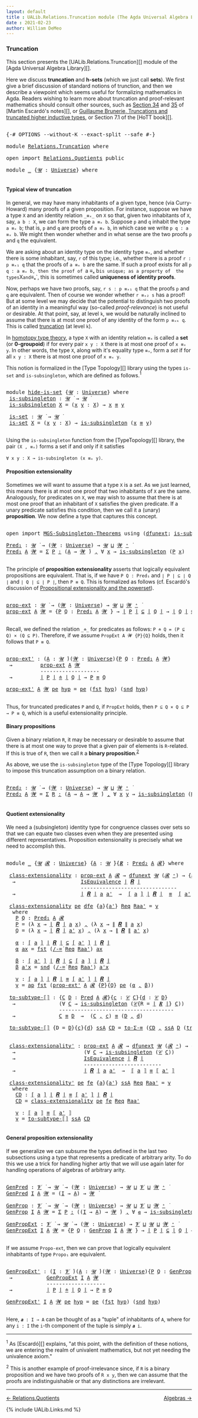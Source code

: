 ```yaml
---
layout: default
title : UALib.Relations.Truncation module (The Agda Universal Algebra Library)
date : 2021-02-23
author: William DeMeo
---
```


### <a id="truncation">Truncation</a>

This section presents the [UALib.Relations.Truncation][] module of the [Agda Universal Algebra Library][].

Here we discuss **truncation** and **h-sets** (which we just call **sets**).  We first give a brief discussion of standard notions of trunction, and then we describe a viewpoint which seems useful for formalizing mathematics in Agda. Readers wishing to learn more about truncation and proof-relevant mathematics should consult other sources, such as [Section 34](https://www.cs.bham.ac.uk/~mhe/HoTT-UF-in-Agda-Lecture-Notes/HoTT-UF-Agda.html#truncation) and [35](https://www.cs.bham.ac.uk/~mhe/HoTT-UF-in-Agda-Lecture-Notes/HoTT-UF-Agda.html#resizing) of [Martín Escardó's notes][], or [Guillaume Brunerie, Truncations and truncated higher inductive types](https://homotopytypetheory.org/2012/09/16/truncations-and-truncated-higher-inductive-types/), or Section 7.1 of the [HoTT book][].

<pre class="Agda">

<a id="1095" class="Symbol">{-#</a> <a id="1099" class="Keyword">OPTIONS</a> <a id="1107" class="Pragma">--without-K</a> <a id="1119" class="Pragma">--exact-split</a> <a id="1133" class="Pragma">--safe</a> <a id="1140" class="Symbol">#-}</a>

<a id="1145" class="Keyword">module</a> <a id="1152" href="Relations.Truncation.html" class="Module">Relations.Truncation</a> <a id="1173" class="Keyword">where</a>

<a id="1180" class="Keyword">open</a> <a id="1185" class="Keyword">import</a> <a id="1192" href="Relations.Quotients.html" class="Module">Relations.Quotients</a> <a id="1212" class="Keyword">public</a>

<a id="1220" class="Keyword">module</a> <a id="1227" href="Relations.Truncation.html#1227" class="Module">_</a> <a id="1229" class="Symbol">{</a><a id="1230" href="Relations.Truncation.html#1230" class="Bound">𝓤</a> <a id="1232" class="Symbol">:</a> <a id="1234" href="Agda.Primitive.html#423" class="Postulate">Universe</a><a id="1242" class="Symbol">}</a> <a id="1244" class="Keyword">where</a>

</pre>

#### <a id="typical-view-of-truncation">Typical view of truncation</a>

In general, we may have many inhabitants of a given type, hence (via Curry-Howard) many proofs of a given 
proposition. For instance, suppose we have a type `X` and an identity relation `_≡ₓ_` on `X` so that, 
given two inhabitants of `X`, say, `a b : X`, we can form the type `a ≡ₓ b`. Suppose `p` and `q`
inhabit the type `a ≡ₓ b`; that is, `p` and `q` are proofs of `a ≡ₓ b`, in which case we write 
`p q : a ≡ₓ b`. We might then wonder whether and in what sense are the two proofs `p` and `q` 
the equivalent.

We are asking about an identity type on the identity type `≡ₓ`, and whether there is some inhabitant, 
say, `r` of this type; i.e., whether there is a proof `r : p ≡ₓ₁ q` that the proofs of `a ≡ₓ b` are the same. 
If such a proof exists for all `p q : a ≡ₓ b, then the proof of `a ≡ₓ b` is unique; as a property of 
the types `X` and `≡ₓ`, this is sometimes called **uniqueness of identity proofs**.

Now, perhaps we have two proofs, say, `r s : p ≡ₓ₁ q` that the proofs `p` and `q` are equivalent. Then of course we wonder whether `r ≡ₓ₂ s` has a proof!  But at some level we may decide that the potential to distinguish two proofs of an identity in a meaningful way (so-called *proof-relevance*) is not useful or desirable.  At that point, say, at level `k`, we would be naturally inclined to assume that there is at most one proof of any identity of the form `p ≡ₓₖ q`.  This is called [truncation](https://www.cs.bham.ac.uk/~mhe/HoTT-UF-in-Agda-Lecture-Notes/HoTT-UF-Agda.html#truncation) (at level `k`).

In [homotopy type theory](https://homotopytypetheory.org), a type `X` with an identity relation `≡ₓ` is called a **set** (or **0-groupoid**) if for every pair `x y : X` there is at most one proof of `x ≡ₓ y`. In other words, the type `X`, along with it's equality type `≡ₓ`, form a *set* if for all `x y : X` there is at most one proof of `x ≡ₓ y`.

This notion is formalized in the [Type Topology][] library using the types `is-set` and `is-subsingleton`, which are defined as follows.<span class="footnote"><sup>1</sup></span>

<pre class="Agda">

<a id="3404" class="Keyword">module</a> <a id="hide-is-set"></a><a id="3411" href="Relations.Truncation.html#3411" class="Module">hide-is-set</a> <a id="3423" class="Symbol">{</a><a id="3424" href="Relations.Truncation.html#3424" class="Bound">𝓤</a> <a id="3426" class="Symbol">:</a> <a id="3428" href="Agda.Primitive.html#423" class="Postulate">Universe</a><a id="3436" class="Symbol">}</a> <a id="3438" class="Keyword">where</a>
 <a id="hide-is-set.is-subsingleton"></a><a id="3445" href="Relations.Truncation.html#3445" class="Function">is-subsingleton</a> <a id="3461" class="Symbol">:</a> <a id="3463" href="Relations.Truncation.html#3424" class="Bound">𝓤</a> <a id="3465" href="Universes.html#403" class="Function Operator">̇</a> <a id="3467" class="Symbol">→</a> <a id="3469" href="Relations.Truncation.html#3424" class="Bound">𝓤</a> <a id="3471" href="Universes.html#403" class="Function Operator">̇</a>
 <a id="3474" href="Relations.Truncation.html#3445" class="Function">is-subsingleton</a> <a id="3490" href="Relations.Truncation.html#3490" class="Bound">X</a> <a id="3492" class="Symbol">=</a> <a id="3494" class="Symbol">(</a><a id="3495" href="Relations.Truncation.html#3495" class="Bound">x</a> <a id="3497" href="Relations.Truncation.html#3497" class="Bound">y</a> <a id="3499" class="Symbol">:</a> <a id="3501" href="Relations.Truncation.html#3490" class="Bound">X</a><a id="3502" class="Symbol">)</a> <a id="3504" class="Symbol">→</a> <a id="3506" href="Relations.Truncation.html#3495" class="Bound">x</a> <a id="3508" href="Prelude.Inverses.html#620" class="Datatype Operator">≡</a> <a id="3510" href="Relations.Truncation.html#3497" class="Bound">y</a>

 <a id="hide-is-set.is-set"></a><a id="3514" href="Relations.Truncation.html#3514" class="Function">is-set</a> <a id="3521" class="Symbol">:</a> <a id="3523" href="Relations.Truncation.html#3424" class="Bound">𝓤</a> <a id="3525" href="Universes.html#403" class="Function Operator">̇</a> <a id="3527" class="Symbol">→</a> <a id="3529" href="Relations.Truncation.html#3424" class="Bound">𝓤</a> <a id="3531" href="Universes.html#403" class="Function Operator">̇</a>
 <a id="3534" href="Relations.Truncation.html#3514" class="Function">is-set</a> <a id="3541" href="Relations.Truncation.html#3541" class="Bound">X</a> <a id="3543" class="Symbol">=</a> <a id="3545" class="Symbol">(</a><a id="3546" href="Relations.Truncation.html#3546" class="Bound">x</a> <a id="3548" href="Relations.Truncation.html#3548" class="Bound">y</a> <a id="3550" class="Symbol">:</a> <a id="3552" href="Relations.Truncation.html#3541" class="Bound">X</a><a id="3553" class="Symbol">)</a> <a id="3555" class="Symbol">→</a> <a id="3557" href="Relations.Truncation.html#3445" class="Function">is-subsingleton</a> <a id="3573" class="Symbol">(</a><a id="3574" href="Relations.Truncation.html#3546" class="Bound">x</a> <a id="3576" href="Prelude.Inverses.html#620" class="Datatype Operator">≡</a> <a id="3578" href="Relations.Truncation.html#3548" class="Bound">y</a><a id="3579" class="Symbol">)</a>

</pre>

Using the `is-subsingleton` function from the [TypeTopology][] library, the pair `(X , ≡ₓ)` forms a set if and only if it satisfies

`∀ x y : X → is-subsingleton (x ≡ₓ y)`.


#### <a id="proposition-extensionality">Proposition extensionality</a>

Sometimes we will want to assume that a type `X` is a *set*. As we just learned, this means there is at most one proof that two inhabitants of `X` are the same.  Analogously, for predicates on `X`, we may wish to assume that there is at most one proof that an inhabitant of `X` satisfies the given predicate.  If a unary predicate satisfies this condition, then we call it a (unary) **proposition**.  We now define a type that captures this concept.

<pre class="Agda">

<a id="4306" class="Keyword">open</a> <a id="4311" class="Keyword">import</a> <a id="4318" href="MGS-Subsingleton-Theorems.html" class="Module">MGS-Subsingleton-Theorems</a> <a id="4344" class="Keyword">using</a> <a id="4350" class="Symbol">(</a><a id="4351" href="MGS-FunExt-from-Univalence.html#2039" class="Function">dfunext</a><a id="4358" class="Symbol">;</a> <a id="4360" href="MGS-Basic-UF.html#743" class="Function">is-subsingleton</a><a id="4375" class="Symbol">)</a>

<a id="Pred₁"></a><a id="4378" href="Relations.Truncation.html#4378" class="Function">Pred₁</a> <a id="4384" class="Symbol">:</a> <a id="4386" href="Universes.html#260" class="Generalizable">𝓤</a> <a id="4388" href="Universes.html#403" class="Function Operator">̇</a> <a id="4390" class="Symbol">→</a> <a id="4392" class="Symbol">(</a><a id="4393" href="Relations.Truncation.html#4393" class="Bound">𝓦</a> <a id="4395" class="Symbol">:</a> <a id="4397" href="Agda.Primitive.html#423" class="Postulate">Universe</a><a id="4405" class="Symbol">)</a> <a id="4407" class="Symbol">→</a> <a id="4409" href="Universes.html#260" class="Generalizable">𝓤</a> <a id="4411" href="Agda.Primitive.html#636" class="Primitive Operator">⊔</a> <a id="4413" href="Relations.Truncation.html#4393" class="Bound">𝓦</a> <a id="4415" href="Agda.Primitive.html#606" class="Primitive Operator">⁺</a> <a id="4417" href="Universes.html#403" class="Function Operator">̇</a>
<a id="4419" href="Relations.Truncation.html#4378" class="Function">Pred₁</a> <a id="4425" href="Relations.Truncation.html#4425" class="Bound">A</a> <a id="4427" href="Relations.Truncation.html#4427" class="Bound">𝓦</a> <a id="4429" class="Symbol">=</a> <a id="4431" href="MGS-MLTT.html#3074" class="Function">Σ</a> <a id="4433" href="Relations.Truncation.html#4433" class="Bound">P</a> <a id="4435" href="MGS-MLTT.html#3074" class="Function">꞉</a> <a id="4437" class="Symbol">(</a><a id="4438" href="Relations.Truncation.html#4425" class="Bound">A</a> <a id="4440" class="Symbol">→</a> <a id="4442" href="Relations.Truncation.html#4427" class="Bound">𝓦</a> <a id="4444" href="Universes.html#403" class="Function Operator">̇</a><a id="4445" class="Symbol">)</a> <a id="4447" href="MGS-MLTT.html#3074" class="Function">,</a> <a id="4449" class="Symbol">∀</a> <a id="4451" href="Relations.Truncation.html#4451" class="Bound">x</a> <a id="4453" class="Symbol">→</a> <a id="4455" href="MGS-Basic-UF.html#743" class="Function">is-subsingleton</a> <a id="4471" class="Symbol">(</a><a id="4472" href="Relations.Truncation.html#4433" class="Bound">P</a> <a id="4474" href="Relations.Truncation.html#4451" class="Bound">x</a><a id="4475" class="Symbol">)</a>

</pre>

The principle of **proposition extensionality** asserts that logically equivalent propositions are equivalent.  That is, if we have `P Q : Pred₁` and `∣ P ∣ ⊆ ∣ Q ∣` and `∣ Q ∣ ⊆ ∣ P ∣`, then `P ≡ Q`.  This is formalized as follows (cf. Escardó's discussion of [Propositional extensionality and the powerset](https://www.cs.bham.ac.uk/~mhe/HoTT-UF-in-Agda-Lecture-Notes/HoTT-UF-Agda.html#250227)).

<pre class="Agda">

<a id="prop-ext"></a><a id="4903" href="Relations.Truncation.html#4903" class="Function">prop-ext</a> <a id="4912" class="Symbol">:</a> <a id="4914" href="Universes.html#260" class="Generalizable">𝓤</a> <a id="4916" href="Universes.html#403" class="Function Operator">̇</a> <a id="4918" class="Symbol">→</a> <a id="4920" class="Symbol">(</a><a id="4921" href="Relations.Truncation.html#4921" class="Bound">𝓦</a> <a id="4923" class="Symbol">:</a> <a id="4925" href="Agda.Primitive.html#423" class="Postulate">Universe</a><a id="4933" class="Symbol">)</a> <a id="4935" class="Symbol">→</a> <a id="4937" href="Universes.html#260" class="Generalizable">𝓤</a> <a id="4939" href="Agda.Primitive.html#636" class="Primitive Operator">⊔</a> <a id="4941" href="Relations.Truncation.html#4921" class="Bound">𝓦</a> <a id="4943" href="Agda.Primitive.html#606" class="Primitive Operator">⁺</a> <a id="4945" href="Universes.html#403" class="Function Operator">̇</a>
<a id="4947" href="Relations.Truncation.html#4903" class="Function">prop-ext</a> <a id="4956" href="Relations.Truncation.html#4956" class="Bound">A</a> <a id="4958" href="Relations.Truncation.html#4958" class="Bound">𝓦</a> <a id="4960" class="Symbol">=</a> <a id="4962" class="Symbol">{</a><a id="4963" href="Relations.Truncation.html#4963" class="Bound">P</a> <a id="4965" href="Relations.Truncation.html#4965" class="Bound">Q</a> <a id="4967" class="Symbol">:</a> <a id="4969" href="Relations.Truncation.html#4378" class="Function">Pred₁</a> <a id="4975" href="Relations.Truncation.html#4956" class="Bound">A</a> <a id="4977" href="Relations.Truncation.html#4958" class="Bound">𝓦</a> <a id="4979" class="Symbol">}</a> <a id="4981" class="Symbol">→</a> <a id="4983" href="Prelude.Preliminaries.html#13569" class="Function Operator">∣</a> <a id="4985" href="Relations.Truncation.html#4963" class="Bound">P</a> <a id="4987" href="Prelude.Preliminaries.html#13569" class="Function Operator">∣</a> <a id="4989" href="Relations.Unary.html#2383" class="Function Operator">⊆</a> <a id="4991" href="Prelude.Preliminaries.html#13569" class="Function Operator">∣</a> <a id="4993" href="Relations.Truncation.html#4965" class="Bound">Q</a> <a id="4995" href="Prelude.Preliminaries.html#13569" class="Function Operator">∣</a> <a id="4997" class="Symbol">→</a> <a id="4999" href="Prelude.Preliminaries.html#13569" class="Function Operator">∣</a> <a id="5001" href="Relations.Truncation.html#4965" class="Bound">Q</a> <a id="5003" href="Prelude.Preliminaries.html#13569" class="Function Operator">∣</a> <a id="5005" href="Relations.Unary.html#2383" class="Function Operator">⊆</a> <a id="5007" href="Prelude.Preliminaries.html#13569" class="Function Operator">∣</a> <a id="5009" href="Relations.Truncation.html#4963" class="Bound">P</a> <a id="5011" href="Prelude.Preliminaries.html#13569" class="Function Operator">∣</a> <a id="5013" class="Symbol">→</a> <a id="5015" href="Relations.Truncation.html#4963" class="Bound">P</a> <a id="5017" href="Prelude.Inverses.html#620" class="Datatype Operator">≡</a> <a id="5019" href="Relations.Truncation.html#4965" class="Bound">Q</a>

</pre>

Recall, we defined the relation `_≐_` for predicates as follows: `P ≐ Q = (P ⊆ Q) × (Q ⊆ P)`.  Therefore, if we assume `PropExt A 𝓦 {P}{Q}` holds, then it follows that `P ≡ Q`.

<pre class="Agda">

<a id="prop-ext&#39;"></a><a id="5226" href="Relations.Truncation.html#5226" class="Function">prop-ext&#39;</a> <a id="5236" class="Symbol">:</a> <a id="5238" class="Symbol">(</a><a id="5239" href="Relations.Truncation.html#5239" class="Bound">A</a> <a id="5241" class="Symbol">:</a> <a id="5243" href="Universes.html#260" class="Generalizable">𝓤</a> <a id="5245" href="Universes.html#403" class="Function Operator">̇</a><a id="5246" class="Symbol">)(</a><a id="5248" href="Relations.Truncation.html#5248" class="Bound">𝓦</a> <a id="5250" class="Symbol">:</a> <a id="5252" href="Agda.Primitive.html#423" class="Postulate">Universe</a><a id="5260" class="Symbol">){</a><a id="5262" href="Relations.Truncation.html#5262" class="Bound">P</a> <a id="5264" href="Relations.Truncation.html#5264" class="Bound">Q</a> <a id="5266" class="Symbol">:</a> <a id="5268" href="Relations.Truncation.html#4378" class="Function">Pred₁</a> <a id="5274" href="Relations.Truncation.html#5239" class="Bound">A</a> <a id="5276" href="Relations.Truncation.html#5248" class="Bound">𝓦</a><a id="5277" class="Symbol">}</a>
 <a id="5280" class="Symbol">→</a>         <a id="5290" href="Relations.Truncation.html#4903" class="Function">prop-ext</a> <a id="5299" href="Relations.Truncation.html#5239" class="Bound">A</a> <a id="5301" href="Relations.Truncation.html#5248" class="Bound">𝓦</a>
           <a id="5314" class="Comment">-------------------</a>
 <a id="5335" class="Symbol">→</a>         <a id="5345" href="Prelude.Preliminaries.html#13569" class="Function Operator">∣</a> <a id="5347" href="Relations.Truncation.html#5262" class="Bound">P</a> <a id="5349" href="Prelude.Preliminaries.html#13569" class="Function Operator">∣</a> <a id="5351" href="Relations.Unary.html#3067" class="Function Operator">≐</a> <a id="5353" href="Prelude.Preliminaries.html#13569" class="Function Operator">∣</a> <a id="5355" href="Relations.Truncation.html#5264" class="Bound">Q</a> <a id="5357" href="Prelude.Preliminaries.html#13569" class="Function Operator">∣</a> <a id="5359" class="Symbol">→</a> <a id="5361" href="Relations.Truncation.html#5262" class="Bound">P</a> <a id="5363" href="Prelude.Inverses.html#620" class="Datatype Operator">≡</a> <a id="5365" href="Relations.Truncation.html#5264" class="Bound">Q</a>

<a id="5368" href="Relations.Truncation.html#5226" class="Function">prop-ext&#39;</a> <a id="5378" href="Relations.Truncation.html#5378" class="Bound">A</a> <a id="5380" href="Relations.Truncation.html#5380" class="Bound">𝓦</a> <a id="5382" href="Relations.Truncation.html#5382" class="Bound">pe</a> <a id="5385" href="Relations.Truncation.html#5385" class="Bound">hyp</a> <a id="5389" class="Symbol">=</a> <a id="5391" href="Relations.Truncation.html#5382" class="Bound">pe</a> <a id="5394" class="Symbol">(</a><a id="5395" href="Prelude.Preliminaries.html#13573" class="Function">fst</a> <a id="5399" href="Relations.Truncation.html#5385" class="Bound">hyp</a><a id="5402" class="Symbol">)</a> <a id="5404" class="Symbol">(</a><a id="5405" href="Prelude.Preliminaries.html#13651" class="Function">snd</a> <a id="5409" href="Relations.Truncation.html#5385" class="Bound">hyp</a><a id="5412" class="Symbol">)</a> 

</pre>

Thus, for truncated predicates `P` and `Q`, if `PropExt` holds, then `P ⊆ Q × Q ⊆ P → P ≡ Q`, which is a useful extensionality principle.


#### <a id="binary-propositions">Binary propositions</a>

Given a binary relation `R`, it may be necessary or desirable to assume that there is at most one way to prove that a given pair of elements is `R`-related.  If this is true of `R`, then we call `R` a **binary proposition**.<sup>[2](Relations.Truncation.html#fn1)</sup>

As above, we use the `is-subsingleton` type of the [Type Topology][] library to impose this truncation assumption on a binary relation.

<pre class="Agda">

<a id="Pred₂"></a><a id="6048" href="Relations.Truncation.html#6048" class="Function">Pred₂</a> <a id="6054" class="Symbol">:</a> <a id="6056" href="Universes.html#260" class="Generalizable">𝓤</a> <a id="6058" href="Universes.html#403" class="Function Operator">̇</a> <a id="6060" class="Symbol">→</a> <a id="6062" class="Symbol">(</a><a id="6063" href="Relations.Truncation.html#6063" class="Bound">𝓦</a> <a id="6065" class="Symbol">:</a> <a id="6067" href="Agda.Primitive.html#423" class="Postulate">Universe</a><a id="6075" class="Symbol">)</a> <a id="6077" class="Symbol">→</a> <a id="6079" href="Universes.html#260" class="Generalizable">𝓤</a> <a id="6081" href="Agda.Primitive.html#636" class="Primitive Operator">⊔</a> <a id="6083" href="Relations.Truncation.html#6063" class="Bound">𝓦</a> <a id="6085" href="Agda.Primitive.html#606" class="Primitive Operator">⁺</a> <a id="6087" href="Universes.html#403" class="Function Operator">̇</a>
<a id="6089" href="Relations.Truncation.html#6048" class="Function">Pred₂</a> <a id="6095" href="Relations.Truncation.html#6095" class="Bound">A</a> <a id="6097" href="Relations.Truncation.html#6097" class="Bound">𝓦</a> <a id="6099" class="Symbol">=</a> <a id="6101" href="MGS-MLTT.html#3074" class="Function">Σ</a> <a id="6103" href="Relations.Truncation.html#6103" class="Bound">R</a> <a id="6105" href="MGS-MLTT.html#3074" class="Function">꞉</a> <a id="6107" class="Symbol">(</a><a id="6108" href="Relations.Truncation.html#6095" class="Bound">A</a> <a id="6110" class="Symbol">→</a> <a id="6112" href="Relations.Truncation.html#6095" class="Bound">A</a> <a id="6114" class="Symbol">→</a> <a id="6116" href="Relations.Truncation.html#6097" class="Bound">𝓦</a> <a id="6118" href="Universes.html#403" class="Function Operator">̇</a><a id="6119" class="Symbol">)</a> <a id="6121" href="MGS-MLTT.html#3074" class="Function">,</a> <a id="6123" class="Symbol">∀</a> <a id="6125" href="Relations.Truncation.html#6125" class="Bound">x</a> <a id="6127" href="Relations.Truncation.html#6127" class="Bound">y</a> <a id="6129" class="Symbol">→</a> <a id="6131" href="MGS-Basic-UF.html#743" class="Function">is-subsingleton</a> <a id="6147" class="Symbol">(</a><a id="6148" href="Relations.Truncation.html#6103" class="Bound">R</a> <a id="6150" href="Relations.Truncation.html#6125" class="Bound">x</a> <a id="6152" href="Relations.Truncation.html#6127" class="Bound">y</a><a id="6153" class="Symbol">)</a>

</pre>






#### <a id="quotient-extensionality">Quotient extensionality</a>

We need a (subsingleton) identity type for congruence classes over sets so that we can equate two classes even when they are presented using different representatives.  Proposition extensionality is precisely what we need to accomplish this.

<pre class="Agda">

<a id="6496" class="Keyword">module</a> <a id="6503" href="Relations.Truncation.html#6503" class="Module">_</a> <a id="6505" class="Symbol">{</a><a id="6506" href="Relations.Truncation.html#6506" class="Bound">𝓤</a> <a id="6508" href="Relations.Truncation.html#6508" class="Bound">𝓡</a> <a id="6510" class="Symbol">:</a> <a id="6512" href="Agda.Primitive.html#423" class="Postulate">Universe</a><a id="6520" class="Symbol">}</a> <a id="6522" class="Symbol">{</a><a id="6523" href="Relations.Truncation.html#6523" class="Bound">A</a> <a id="6525" class="Symbol">:</a> <a id="6527" href="Relations.Truncation.html#6506" class="Bound">𝓤</a> <a id="6529" href="Universes.html#403" class="Function Operator">̇</a><a id="6530" class="Symbol">}{</a><a id="6532" href="Relations.Truncation.html#6532" class="Bound">𝑹</a> <a id="6534" class="Symbol">:</a> <a id="6536" href="Relations.Truncation.html#6048" class="Function">Pred₂</a> <a id="6542" href="Relations.Truncation.html#6523" class="Bound">A</a> <a id="6544" href="Relations.Truncation.html#6508" class="Bound">𝓡</a><a id="6545" class="Symbol">}</a> <a id="6547" class="Keyword">where</a>

 <a id="6555" href="Relations.Truncation.html#6555" class="Function">class-extensionality</a> <a id="6576" class="Symbol">:</a> <a id="6578" href="Relations.Truncation.html#4903" class="Function">prop-ext</a> <a id="6587" href="Relations.Truncation.html#6523" class="Bound">A</a> <a id="6589" href="Relations.Truncation.html#6508" class="Bound">𝓡</a> <a id="6591" class="Symbol">→</a> <a id="6593" href="MGS-FunExt-from-Univalence.html#2039" class="Function">dfunext</a> <a id="6601" href="Relations.Truncation.html#6506" class="Bound">𝓤</a> <a id="6603" class="Symbol">(</a><a id="6604" href="Relations.Truncation.html#6508" class="Bound">𝓡</a> <a id="6606" href="Agda.Primitive.html#606" class="Primitive Operator">⁺</a><a id="6607" class="Symbol">)</a> <a id="6609" class="Symbol">→</a> <a id="6611" class="Symbol">{</a><a id="6612" href="Relations.Truncation.html#6612" class="Bound">a</a> <a id="6614" href="Relations.Truncation.html#6614" class="Bound">a&#39;</a> <a id="6617" class="Symbol">:</a> <a id="6619" href="Relations.Truncation.html#6523" class="Bound">A</a><a id="6620" class="Symbol">}</a>
  <a id="6624" class="Symbol">→</a>                     <a id="6646" href="Relations.Quotients.html#1978" class="Record">IsEquivalence</a> <a id="6660" href="Prelude.Preliminaries.html#13569" class="Function Operator">∣</a> <a id="6662" href="Relations.Truncation.html#6532" class="Bound">𝑹</a> <a id="6664" href="Prelude.Preliminaries.html#13569" class="Function Operator">∣</a>
                        <a id="6690" class="Comment">-------------------------------</a>
  <a id="6724" class="Symbol">→</a>                     <a id="6746" href="Prelude.Preliminaries.html#13569" class="Function Operator">∣</a> <a id="6748" href="Relations.Truncation.html#6532" class="Bound">𝑹</a> <a id="6750" href="Prelude.Preliminaries.html#13569" class="Function Operator">∣</a> <a id="6752" href="Relations.Truncation.html#6612" class="Bound">a</a> <a id="6754" href="Relations.Truncation.html#6614" class="Bound">a&#39;</a>  <a id="6758" class="Symbol">→</a>  <a id="6761" href="Relations.Quotients.html#3026" class="Function Operator">[</a> <a id="6763" href="Relations.Truncation.html#6612" class="Bound">a</a> <a id="6765" href="Relations.Quotients.html#3026" class="Function Operator">]</a> <a id="6767" href="Prelude.Preliminaries.html#13569" class="Function Operator">∣</a> <a id="6769" href="Relations.Truncation.html#6532" class="Bound">𝑹</a> <a id="6771" href="Prelude.Preliminaries.html#13569" class="Function Operator">∣</a>  <a id="6774" href="Prelude.Inverses.html#620" class="Datatype Operator">≡</a>  <a id="6777" href="Relations.Quotients.html#3026" class="Function Operator">[</a> <a id="6779" href="Relations.Truncation.html#6614" class="Bound">a&#39;</a> <a id="6782" href="Relations.Quotients.html#3026" class="Function Operator">]</a> <a id="6784" href="Prelude.Preliminaries.html#13569" class="Function Operator">∣</a> <a id="6786" href="Relations.Truncation.html#6532" class="Bound">𝑹</a> <a id="6788" href="Prelude.Preliminaries.html#13569" class="Function Operator">∣</a>

 <a id="6792" href="Relations.Truncation.html#6555" class="Function">class-extensionality</a> <a id="6813" href="Relations.Truncation.html#6813" class="Bound">pe</a> <a id="6816" href="Relations.Truncation.html#6816" class="Bound">dfe</a> <a id="6820" class="Symbol">{</a><a id="6821" href="Relations.Truncation.html#6821" class="Bound">a</a><a id="6822" class="Symbol">}{</a><a id="6824" href="Relations.Truncation.html#6824" class="Bound">a&#39;</a><a id="6826" class="Symbol">}</a> <a id="6828" href="Relations.Truncation.html#6828" class="Bound">Req</a> <a id="6832" href="Relations.Truncation.html#6832" class="Bound">Raa&#39;</a> <a id="6837" class="Symbol">=</a> <a id="6839" href="Relations.Truncation.html#7102" class="Function">γ</a>
  <a id="6843" class="Keyword">where</a>
   <a id="6852" href="Relations.Truncation.html#6852" class="Function">P</a> <a id="6854" href="Relations.Truncation.html#6854" class="Function">Q</a> <a id="6856" class="Symbol">:</a> <a id="6858" href="Relations.Truncation.html#4378" class="Function">Pred₁</a> <a id="6864" href="Relations.Truncation.html#6523" class="Bound">A</a> <a id="6866" href="Relations.Truncation.html#6508" class="Bound">𝓡</a>
   <a id="6871" href="Relations.Truncation.html#6852" class="Function">P</a> <a id="6873" class="Symbol">=</a> <a id="6875" class="Symbol">(λ</a> <a id="6878" href="Relations.Truncation.html#6878" class="Bound">x</a> <a id="6880" class="Symbol">→</a> <a id="6882" href="Prelude.Preliminaries.html#13569" class="Function Operator">∣</a> <a id="6884" href="Relations.Truncation.html#6532" class="Bound">𝑹</a> <a id="6886" href="Prelude.Preliminaries.html#13569" class="Function Operator">∣</a> <a id="6888" href="Relations.Truncation.html#6821" class="Bound">a</a> <a id="6890" href="Relations.Truncation.html#6878" class="Bound">x</a><a id="6891" class="Symbol">)</a> <a id="6893" href="Prelude.Equality.html#463" class="InductiveConstructor Operator">,</a> <a id="6895" class="Symbol">(λ</a> <a id="6898" href="Relations.Truncation.html#6898" class="Bound">x</a> <a id="6900" class="Symbol">→</a> <a id="6902" href="Prelude.Preliminaries.html#13647" class="Function Operator">∥</a> <a id="6904" href="Relations.Truncation.html#6532" class="Bound">𝑹</a> <a id="6906" href="Prelude.Preliminaries.html#13647" class="Function Operator">∥</a> <a id="6908" href="Relations.Truncation.html#6821" class="Bound">a</a> <a id="6910" href="Relations.Truncation.html#6898" class="Bound">x</a><a id="6911" class="Symbol">)</a>
   <a id="6916" href="Relations.Truncation.html#6854" class="Function">Q</a> <a id="6918" class="Symbol">=</a> <a id="6920" class="Symbol">(λ</a> <a id="6923" href="Relations.Truncation.html#6923" class="Bound">x</a> <a id="6925" class="Symbol">→</a> <a id="6927" href="Prelude.Preliminaries.html#13569" class="Function Operator">∣</a> <a id="6929" href="Relations.Truncation.html#6532" class="Bound">𝑹</a> <a id="6931" href="Prelude.Preliminaries.html#13569" class="Function Operator">∣</a> <a id="6933" href="Relations.Truncation.html#6824" class="Bound">a&#39;</a> <a id="6936" href="Relations.Truncation.html#6923" class="Bound">x</a><a id="6937" class="Symbol">)</a> <a id="6939" href="Prelude.Equality.html#463" class="InductiveConstructor Operator">,</a> <a id="6941" class="Symbol">(λ</a> <a id="6944" href="Relations.Truncation.html#6944" class="Bound">x</a> <a id="6946" class="Symbol">→</a> <a id="6948" href="Prelude.Preliminaries.html#13647" class="Function Operator">∥</a> <a id="6950" href="Relations.Truncation.html#6532" class="Bound">𝑹</a> <a id="6952" href="Prelude.Preliminaries.html#13647" class="Function Operator">∥</a> <a id="6954" href="Relations.Truncation.html#6824" class="Bound">a&#39;</a> <a id="6957" href="Relations.Truncation.html#6944" class="Bound">x</a><a id="6958" class="Symbol">)</a>

   <a id="6964" href="Relations.Truncation.html#6964" class="Function">α</a> <a id="6966" class="Symbol">:</a> <a id="6968" href="Relations.Quotients.html#3026" class="Function Operator">[</a> <a id="6970" href="Relations.Truncation.html#6821" class="Bound">a</a> <a id="6972" href="Relations.Quotients.html#3026" class="Function Operator">]</a> <a id="6974" href="Prelude.Preliminaries.html#13569" class="Function Operator">∣</a> <a id="6976" href="Relations.Truncation.html#6532" class="Bound">𝑹</a> <a id="6978" href="Prelude.Preliminaries.html#13569" class="Function Operator">∣</a> <a id="6980" href="Relations.Unary.html#2383" class="Function Operator">⊆</a> <a id="6982" href="Relations.Quotients.html#3026" class="Function Operator">[</a> <a id="6984" href="Relations.Truncation.html#6824" class="Bound">a&#39;</a> <a id="6987" href="Relations.Quotients.html#3026" class="Function Operator">]</a> <a id="6989" href="Prelude.Preliminaries.html#13569" class="Function Operator">∣</a> <a id="6991" href="Relations.Truncation.html#6532" class="Bound">𝑹</a> <a id="6993" href="Prelude.Preliminaries.html#13569" class="Function Operator">∣</a>
   <a id="6998" href="Relations.Truncation.html#6964" class="Function">α</a> <a id="7000" href="Relations.Truncation.html#7000" class="Bound">ax</a> <a id="7003" class="Symbol">=</a> <a id="7005" href="Prelude.Preliminaries.html#13573" class="Function">fst</a> <a id="7009" class="Symbol">(</a><a id="7010" href="Relations.Quotients.html#4850" class="Function">/-=̇</a> <a id="7015" href="Relations.Truncation.html#6828" class="Bound">Req</a> <a id="7019" href="Relations.Truncation.html#6832" class="Bound">Raa&#39;</a><a id="7023" class="Symbol">)</a> <a id="7025" href="Relations.Truncation.html#7000" class="Bound">ax</a>

   <a id="7032" href="Relations.Truncation.html#7032" class="Function">β</a> <a id="7034" class="Symbol">:</a> <a id="7036" href="Relations.Quotients.html#3026" class="Function Operator">[</a> <a id="7038" href="Relations.Truncation.html#6824" class="Bound">a&#39;</a> <a id="7041" href="Relations.Quotients.html#3026" class="Function Operator">]</a> <a id="7043" href="Prelude.Preliminaries.html#13569" class="Function Operator">∣</a> <a id="7045" href="Relations.Truncation.html#6532" class="Bound">𝑹</a> <a id="7047" href="Prelude.Preliminaries.html#13569" class="Function Operator">∣</a> <a id="7049" href="Relations.Unary.html#2383" class="Function Operator">⊆</a> <a id="7051" href="Relations.Quotients.html#3026" class="Function Operator">[</a> <a id="7053" href="Relations.Truncation.html#6821" class="Bound">a</a> <a id="7055" href="Relations.Quotients.html#3026" class="Function Operator">]</a> <a id="7057" href="Prelude.Preliminaries.html#13569" class="Function Operator">∣</a> <a id="7059" href="Relations.Truncation.html#6532" class="Bound">𝑹</a> <a id="7061" href="Prelude.Preliminaries.html#13569" class="Function Operator">∣</a>
   <a id="7066" href="Relations.Truncation.html#7032" class="Function">β</a> <a id="7068" href="Relations.Truncation.html#7068" class="Bound">a&#39;x</a> <a id="7072" class="Symbol">=</a> <a id="7074" href="Prelude.Preliminaries.html#13651" class="Function">snd</a> <a id="7078" class="Symbol">(</a><a id="7079" href="Relations.Quotients.html#4850" class="Function">/-=̇</a> <a id="7084" href="Relations.Truncation.html#6828" class="Bound">Req</a> <a id="7088" href="Relations.Truncation.html#6832" class="Bound">Raa&#39;</a><a id="7092" class="Symbol">)</a> <a id="7094" href="Relations.Truncation.html#7068" class="Bound">a&#39;x</a>

   <a id="7102" href="Relations.Truncation.html#7102" class="Function">γ</a> <a id="7104" class="Symbol">:</a> <a id="7106" href="Relations.Quotients.html#3026" class="Function Operator">[</a> <a id="7108" href="Relations.Truncation.html#6821" class="Bound">a</a> <a id="7110" href="Relations.Quotients.html#3026" class="Function Operator">]</a> <a id="7112" href="Prelude.Preliminaries.html#13569" class="Function Operator">∣</a> <a id="7114" href="Relations.Truncation.html#6532" class="Bound">𝑹</a> <a id="7116" href="Prelude.Preliminaries.html#13569" class="Function Operator">∣</a> <a id="7118" href="Prelude.Inverses.html#620" class="Datatype Operator">≡</a> <a id="7120" href="Relations.Quotients.html#3026" class="Function Operator">[</a> <a id="7122" href="Relations.Truncation.html#6824" class="Bound">a&#39;</a> <a id="7125" href="Relations.Quotients.html#3026" class="Function Operator">]</a> <a id="7127" href="Prelude.Preliminaries.html#13569" class="Function Operator">∣</a> <a id="7129" href="Relations.Truncation.html#6532" class="Bound">𝑹</a> <a id="7131" href="Prelude.Preliminaries.html#13569" class="Function Operator">∣</a>
   <a id="7136" href="Relations.Truncation.html#7102" class="Function">γ</a> <a id="7138" class="Symbol">=</a> <a id="7140" href="MGS-MLTT.html#6613" class="Function">ap</a> <a id="7143" href="Prelude.Preliminaries.html#13573" class="Function">fst</a> <a id="7147" class="Symbol">(</a><a id="7148" href="Relations.Truncation.html#5226" class="Function">prop-ext&#39;</a> <a id="7158" href="Relations.Truncation.html#6523" class="Bound">A</a> <a id="7160" href="Relations.Truncation.html#6508" class="Bound">𝓡</a> <a id="7162" class="Symbol">{</a><a id="7163" href="Relations.Truncation.html#6852" class="Function">P</a><a id="7164" class="Symbol">}{</a><a id="7166" href="Relations.Truncation.html#6854" class="Function">Q</a><a id="7167" class="Symbol">}</a> <a id="7169" href="Relations.Truncation.html#6813" class="Bound">pe</a> <a id="7172" class="Symbol">(</a><a id="7173" href="Relations.Truncation.html#6964" class="Function">α</a> <a id="7175" href="Prelude.Equality.html#463" class="InductiveConstructor Operator">,</a> <a id="7177" href="Relations.Truncation.html#7032" class="Function">β</a><a id="7178" class="Symbol">))</a>

 <a id="7183" href="Relations.Truncation.html#7183" class="Function">to-subtype-⟦⟧</a> <a id="7197" class="Symbol">:</a> <a id="7199" class="Symbol">{</a><a id="7200" href="Relations.Truncation.html#7200" class="Bound">C</a> <a id="7202" href="Relations.Truncation.html#7202" class="Bound">D</a> <a id="7204" class="Symbol">:</a> <a id="7206" href="Relations.Unary.html#1062" class="Function">Pred</a> <a id="7211" href="Relations.Truncation.html#6523" class="Bound">A</a> <a id="7213" href="Relations.Truncation.html#6508" class="Bound">𝓡</a><a id="7214" class="Symbol">}{</a><a id="7216" href="Relations.Truncation.html#7216" class="Bound">c</a> <a id="7218" class="Symbol">:</a> <a id="7220" href="Relations.Quotients.html#3255" class="Function">𝒞</a> <a id="7222" href="Relations.Truncation.html#7200" class="Bound">C</a><a id="7223" class="Symbol">}{</a><a id="7225" href="Relations.Truncation.html#7225" class="Bound">d</a> <a id="7227" class="Symbol">:</a> <a id="7229" href="Relations.Quotients.html#3255" class="Function">𝒞</a> <a id="7231" href="Relations.Truncation.html#7202" class="Bound">D</a><a id="7232" class="Symbol">}</a> 
  <a id="7237" class="Symbol">→</a>              <a id="7252" class="Symbol">(∀</a> <a id="7255" href="Relations.Truncation.html#7255" class="Bound">C</a> <a id="7257" class="Symbol">→</a> <a id="7259" href="MGS-Basic-UF.html#743" class="Function">is-subsingleton</a> <a id="7275" class="Symbol">(</a><a id="7276" href="Relations.Quotients.html#3255" class="Function">𝒞</a><a id="7277" class="Symbol">{</a><a id="7278" class="Argument">R</a> <a id="7280" class="Symbol">=</a> <a id="7282" href="Prelude.Preliminaries.html#13569" class="Function Operator">∣</a> <a id="7284" href="Relations.Truncation.html#6532" class="Bound">𝑹</a> <a id="7286" href="Prelude.Preliminaries.html#13569" class="Function Operator">∣</a><a id="7287" class="Symbol">}</a> <a id="7289" href="Relations.Truncation.html#7255" class="Bound">C</a><a id="7290" class="Symbol">))</a>
                 <a id="7310" class="Comment">-------------------------------------</a>
  <a id="7350" class="Symbol">→</a>              <a id="7365" href="Relations.Truncation.html#7200" class="Bound">C</a> <a id="7367" href="Prelude.Inverses.html#620" class="Datatype Operator">≡</a> <a id="7369" href="Relations.Truncation.html#7202" class="Bound">D</a>  <a id="7372" class="Symbol">→</a>  <a id="7375" class="Symbol">(</a><a id="7376" href="Relations.Truncation.html#7200" class="Bound">C</a> <a id="7378" href="Prelude.Equality.html#463" class="InductiveConstructor Operator">,</a> <a id="7380" href="Relations.Truncation.html#7216" class="Bound">c</a><a id="7381" class="Symbol">)</a> <a id="7383" href="Prelude.Inverses.html#620" class="Datatype Operator">≡</a> <a id="7385" class="Symbol">(</a><a id="7386" href="Relations.Truncation.html#7202" class="Bound">D</a> <a id="7388" href="Prelude.Equality.html#463" class="InductiveConstructor Operator">,</a> <a id="7390" href="Relations.Truncation.html#7225" class="Bound">d</a><a id="7391" class="Symbol">)</a>

 <a id="7395" href="Relations.Truncation.html#7183" class="Function">to-subtype-⟦⟧</a> <a id="7409" class="Symbol">{</a><a id="7410" class="Argument">D</a> <a id="7412" class="Symbol">=</a> <a id="7414" href="Relations.Truncation.html#7414" class="Bound">D</a><a id="7415" class="Symbol">}{</a><a id="7417" href="Relations.Truncation.html#7417" class="Bound">c</a><a id="7418" class="Symbol">}{</a><a id="7420" href="Relations.Truncation.html#7420" class="Bound">d</a><a id="7421" class="Symbol">}</a> <a id="7423" href="Relations.Truncation.html#7423" class="Bound">ssA</a> <a id="7427" href="Relations.Truncation.html#7427" class="Bound">CD</a> <a id="7430" class="Symbol">=</a> <a id="7432" href="MGS-Basic-UF.html#7284" class="Function">to-Σ-≡</a> <a id="7439" class="Symbol">(</a><a id="7440" href="Relations.Truncation.html#7427" class="Bound">CD</a> <a id="7443" href="Prelude.Equality.html#463" class="InductiveConstructor Operator">,</a> <a id="7445" href="Relations.Truncation.html#7423" class="Bound">ssA</a> <a id="7449" href="Relations.Truncation.html#7414" class="Bound">D</a> <a id="7451" class="Symbol">(</a><a id="7452" href="MGS-MLTT.html#4946" class="Function">transport</a> <a id="7462" href="Relations.Quotients.html#3255" class="Function">𝒞</a> <a id="7464" href="Relations.Truncation.html#7427" class="Bound">CD</a> <a id="7467" href="Relations.Truncation.html#7417" class="Bound">c</a><a id="7468" class="Symbol">)</a> <a id="7470" href="Relations.Truncation.html#7420" class="Bound">d</a><a id="7471" class="Symbol">)</a>


 <a id="7476" href="Relations.Truncation.html#7476" class="Function">class-extensionality&#39;</a> <a id="7498" class="Symbol">:</a> <a id="7500" href="Relations.Truncation.html#4903" class="Function">prop-ext</a> <a id="7509" href="Relations.Truncation.html#6523" class="Bound">A</a> <a id="7511" href="Relations.Truncation.html#6508" class="Bound">𝓡</a> <a id="7513" class="Symbol">→</a> <a id="7515" href="MGS-FunExt-from-Univalence.html#2039" class="Function">dfunext</a> <a id="7523" href="Relations.Truncation.html#6506" class="Bound">𝓤</a> <a id="7525" class="Symbol">(</a><a id="7526" href="Relations.Truncation.html#6508" class="Bound">𝓡</a> <a id="7528" href="Agda.Primitive.html#606" class="Primitive Operator">⁺</a><a id="7529" class="Symbol">)</a> <a id="7531" class="Symbol">→</a> <a id="7533" class="Symbol">{</a><a id="7534" href="Relations.Truncation.html#7534" class="Bound">a</a> <a id="7536" href="Relations.Truncation.html#7536" class="Bound">a&#39;</a> <a id="7539" class="Symbol">:</a> <a id="7541" href="Relations.Truncation.html#6523" class="Bound">A</a><a id="7542" class="Symbol">}</a>
  <a id="7546" class="Symbol">→</a>                      <a id="7569" class="Symbol">(∀</a> <a id="7572" href="Relations.Truncation.html#7572" class="Bound">C</a> <a id="7574" class="Symbol">→</a> <a id="7576" href="MGS-Basic-UF.html#743" class="Function">is-subsingleton</a> <a id="7592" class="Symbol">(</a><a id="7593" href="Relations.Quotients.html#3255" class="Function">𝒞</a> <a id="7595" href="Relations.Truncation.html#7572" class="Bound">C</a><a id="7596" class="Symbol">))</a>
  <a id="7601" class="Symbol">→</a>                      <a id="7624" href="Relations.Quotients.html#1978" class="Record">IsEquivalence</a> <a id="7638" href="Prelude.Preliminaries.html#13569" class="Function Operator">∣</a> <a id="7640" href="Relations.Truncation.html#6532" class="Bound">𝑹</a> <a id="7642" href="Prelude.Preliminaries.html#13569" class="Function Operator">∣</a>
                         <a id="7669" class="Comment">-------------------------</a>
  <a id="7697" class="Symbol">→</a>                      <a id="7720" href="Prelude.Preliminaries.html#13569" class="Function Operator">∣</a> <a id="7722" href="Relations.Truncation.html#6532" class="Bound">𝑹</a> <a id="7724" href="Prelude.Preliminaries.html#13569" class="Function Operator">∣</a> <a id="7726" href="Relations.Truncation.html#7534" class="Bound">a</a> <a id="7728" href="Relations.Truncation.html#7536" class="Bound">a&#39;</a>  <a id="7732" class="Symbol">→</a>  <a id="7735" href="Relations.Quotients.html#3927" class="Function Operator">⟦</a> <a id="7737" href="Relations.Truncation.html#7534" class="Bound">a</a> <a id="7739" href="Relations.Quotients.html#3927" class="Function Operator">⟧</a> <a id="7741" href="Prelude.Inverses.html#620" class="Datatype Operator">≡</a> <a id="7743" href="Relations.Quotients.html#3927" class="Function Operator">⟦</a> <a id="7745" href="Relations.Truncation.html#7536" class="Bound">a&#39;</a> <a id="7748" href="Relations.Quotients.html#3927" class="Function Operator">⟧</a>

 <a id="7752" href="Relations.Truncation.html#7476" class="Function">class-extensionality&#39;</a> <a id="7774" href="Relations.Truncation.html#7774" class="Bound">pe</a> <a id="7777" href="Relations.Truncation.html#7777" class="Bound">fe</a> <a id="7780" class="Symbol">{</a><a id="7781" href="Relations.Truncation.html#7781" class="Bound">a</a><a id="7782" class="Symbol">}{</a><a id="7784" href="Relations.Truncation.html#7784" class="Bound">a&#39;</a><a id="7786" class="Symbol">}</a> <a id="7788" href="Relations.Truncation.html#7788" class="Bound">ssA</a> <a id="7792" href="Relations.Truncation.html#7792" class="Bound">Req</a> <a id="7796" href="Relations.Truncation.html#7796" class="Bound">Raa&#39;</a> <a id="7801" class="Symbol">=</a> <a id="7803" href="Relations.Truncation.html#7896" class="Function">γ</a>
  <a id="7807" class="Keyword">where</a>
   <a id="7816" href="Relations.Truncation.html#7816" class="Function">CD</a> <a id="7819" class="Symbol">:</a> <a id="7821" href="Relations.Quotients.html#3026" class="Function Operator">[</a> <a id="7823" href="Relations.Truncation.html#7781" class="Bound">a</a> <a id="7825" href="Relations.Quotients.html#3026" class="Function Operator">]</a> <a id="7827" href="Prelude.Preliminaries.html#13569" class="Function Operator">∣</a> <a id="7829" href="Relations.Truncation.html#6532" class="Bound">𝑹</a> <a id="7831" href="Prelude.Preliminaries.html#13569" class="Function Operator">∣</a> <a id="7833" href="Prelude.Inverses.html#620" class="Datatype Operator">≡</a> <a id="7835" href="Relations.Quotients.html#3026" class="Function Operator">[</a> <a id="7837" href="Relations.Truncation.html#7784" class="Bound">a&#39;</a> <a id="7840" href="Relations.Quotients.html#3026" class="Function Operator">]</a> <a id="7842" href="Prelude.Preliminaries.html#13569" class="Function Operator">∣</a> <a id="7844" href="Relations.Truncation.html#6532" class="Bound">𝑹</a> <a id="7846" href="Prelude.Preliminaries.html#13569" class="Function Operator">∣</a>
   <a id="7851" href="Relations.Truncation.html#7816" class="Function">CD</a> <a id="7854" class="Symbol">=</a> <a id="7856" href="Relations.Truncation.html#6555" class="Function">class-extensionality</a> <a id="7877" href="Relations.Truncation.html#7774" class="Bound">pe</a> <a id="7880" href="Relations.Truncation.html#7777" class="Bound">fe</a> <a id="7883" href="Relations.Truncation.html#7792" class="Bound">Req</a> <a id="7887" href="Relations.Truncation.html#7796" class="Bound">Raa&#39;</a>

   <a id="7896" href="Relations.Truncation.html#7896" class="Function">γ</a> <a id="7898" class="Symbol">:</a> <a id="7900" href="Relations.Quotients.html#3927" class="Function Operator">⟦</a> <a id="7902" href="Relations.Truncation.html#7781" class="Bound">a</a> <a id="7904" href="Relations.Quotients.html#3927" class="Function Operator">⟧</a> <a id="7906" href="Prelude.Inverses.html#620" class="Datatype Operator">≡</a> <a id="7908" href="Relations.Quotients.html#3927" class="Function Operator">⟦</a> <a id="7910" href="Relations.Truncation.html#7784" class="Bound">a&#39;</a> <a id="7913" href="Relations.Quotients.html#3927" class="Function Operator">⟧</a>
   <a id="7918" href="Relations.Truncation.html#7896" class="Function">γ</a> <a id="7920" class="Symbol">=</a> <a id="7922" href="Relations.Truncation.html#7183" class="Function">to-subtype-⟦⟧</a> <a id="7936" href="Relations.Truncation.html#7788" class="Bound">ssA</a> <a id="7940" href="Relations.Truncation.html#7816" class="Function">CD</a>

</pre>



#### <a id="general-proposition-extensionality">General proposition extensionality</a>


If we generalize we can subsume the types defined in the last two subsections using a type that represents a predicate of arbitrary arity. To do this we use a trick for handling higher artiy that we will use again later for handling operations of algebras of arbitrary arity.

<pre class="Agda">

<a id="GenPred"></a><a id="8338" href="Relations.Truncation.html#8338" class="Function">GenPred</a> <a id="8346" class="Symbol">:</a> <a id="8348" href="Universes.html#262" class="Generalizable">𝓥</a> <a id="8350" href="Universes.html#403" class="Function Operator">̇</a> <a id="8352" class="Symbol">→</a> <a id="8354" href="Universes.html#260" class="Generalizable">𝓤</a> <a id="8356" href="Universes.html#403" class="Function Operator">̇</a> <a id="8358" class="Symbol">→</a> <a id="8360" class="Symbol">(</a><a id="8361" href="Relations.Truncation.html#8361" class="Bound">𝓦</a> <a id="8363" class="Symbol">:</a> <a id="8365" href="Agda.Primitive.html#423" class="Postulate">Universe</a><a id="8373" class="Symbol">)</a> <a id="8375" class="Symbol">→</a> <a id="8377" href="Universes.html#260" class="Generalizable">𝓤</a> <a id="8379" href="Agda.Primitive.html#636" class="Primitive Operator">⊔</a> <a id="8381" href="Universes.html#262" class="Generalizable">𝓥</a> <a id="8383" href="Agda.Primitive.html#636" class="Primitive Operator">⊔</a> <a id="8385" href="Relations.Truncation.html#8361" class="Bound">𝓦</a> <a id="8387" href="Agda.Primitive.html#606" class="Primitive Operator">⁺</a> <a id="8389" href="Universes.html#403" class="Function Operator">̇</a>
<a id="8391" href="Relations.Truncation.html#8338" class="Function">GenPred</a> <a id="8399" href="Relations.Truncation.html#8399" class="Bound">I</a> <a id="8401" href="Relations.Truncation.html#8401" class="Bound">A</a> <a id="8403" href="Relations.Truncation.html#8403" class="Bound">𝓦</a> <a id="8405" class="Symbol">=</a> <a id="8407" class="Symbol">(</a><a id="8408" href="Relations.Truncation.html#8399" class="Bound">I</a> <a id="8410" class="Symbol">→</a> <a id="8412" href="Relations.Truncation.html#8401" class="Bound">A</a><a id="8413" class="Symbol">)</a> <a id="8415" class="Symbol">→</a> <a id="8417" href="Relations.Truncation.html#8403" class="Bound">𝓦</a> <a id="8419" href="Universes.html#403" class="Function Operator">̇</a>

<a id="GenProp"></a><a id="8422" href="Relations.Truncation.html#8422" class="Function">GenProp</a> <a id="8430" class="Symbol">:</a> <a id="8432" href="Universes.html#262" class="Generalizable">𝓥</a> <a id="8434" href="Universes.html#403" class="Function Operator">̇</a> <a id="8436" class="Symbol">→</a> <a id="8438" href="Universes.html#260" class="Generalizable">𝓤</a> <a id="8440" href="Universes.html#403" class="Function Operator">̇</a> <a id="8442" class="Symbol">→</a> <a id="8444" class="Symbol">(</a><a id="8445" href="Relations.Truncation.html#8445" class="Bound">𝓦</a> <a id="8447" class="Symbol">:</a> <a id="8449" href="Agda.Primitive.html#423" class="Postulate">Universe</a><a id="8457" class="Symbol">)</a> <a id="8459" class="Symbol">→</a> <a id="8461" href="Universes.html#260" class="Generalizable">𝓤</a> <a id="8463" href="Agda.Primitive.html#636" class="Primitive Operator">⊔</a> <a id="8465" href="Universes.html#262" class="Generalizable">𝓥</a> <a id="8467" href="Agda.Primitive.html#636" class="Primitive Operator">⊔</a> <a id="8469" href="Relations.Truncation.html#8445" class="Bound">𝓦</a> <a id="8471" href="Agda.Primitive.html#606" class="Primitive Operator">⁺</a> <a id="8473" href="Universes.html#403" class="Function Operator">̇</a>
<a id="8475" href="Relations.Truncation.html#8422" class="Function">GenProp</a> <a id="8483" href="Relations.Truncation.html#8483" class="Bound">I</a> <a id="8485" href="Relations.Truncation.html#8485" class="Bound">A</a> <a id="8487" href="Relations.Truncation.html#8487" class="Bound">𝓦</a> <a id="8489" class="Symbol">=</a> <a id="8491" href="MGS-MLTT.html#3074" class="Function">Σ</a> <a id="8493" href="Relations.Truncation.html#8493" class="Bound">P</a> <a id="8495" href="MGS-MLTT.html#3074" class="Function">꞉</a> <a id="8497" class="Symbol">((</a><a id="8499" href="Relations.Truncation.html#8483" class="Bound">I</a> <a id="8501" class="Symbol">→</a> <a id="8503" href="Relations.Truncation.html#8485" class="Bound">A</a><a id="8504" class="Symbol">)</a> <a id="8506" class="Symbol">→</a> <a id="8508" href="Relations.Truncation.html#8487" class="Bound">𝓦</a> <a id="8510" href="Universes.html#403" class="Function Operator">̇</a><a id="8511" class="Symbol">)</a> <a id="8513" href="MGS-MLTT.html#3074" class="Function">,</a> <a id="8515" class="Symbol">∀</a> <a id="8517" href="Relations.Truncation.html#8517" class="Bound">𝒂</a> <a id="8519" class="Symbol">→</a> <a id="8521" href="MGS-Basic-UF.html#743" class="Function">is-subsingleton</a> <a id="8537" class="Symbol">(</a><a id="8538" href="Relations.Truncation.html#8493" class="Bound">P</a> <a id="8540" href="Relations.Truncation.html#8517" class="Bound">𝒂</a><a id="8541" class="Symbol">)</a>

<a id="GenPropExt"></a><a id="8544" href="Relations.Truncation.html#8544" class="Function">GenPropExt</a> <a id="8555" class="Symbol">:</a> <a id="8557" href="Universes.html#262" class="Generalizable">𝓥</a> <a id="8559" href="Universes.html#403" class="Function Operator">̇</a> <a id="8561" class="Symbol">→</a> <a id="8563" href="Universes.html#260" class="Generalizable">𝓤</a> <a id="8565" href="Universes.html#403" class="Function Operator">̇</a> <a id="8567" class="Symbol">→</a> <a id="8569" class="Symbol">(</a><a id="8570" href="Relations.Truncation.html#8570" class="Bound">𝓦</a> <a id="8572" class="Symbol">:</a> <a id="8574" href="Agda.Primitive.html#423" class="Postulate">Universe</a><a id="8582" class="Symbol">)</a> <a id="8584" class="Symbol">→</a> <a id="8586" href="Universes.html#262" class="Generalizable">𝓥</a> <a id="8588" href="Agda.Primitive.html#636" class="Primitive Operator">⊔</a> <a id="8590" href="Universes.html#260" class="Generalizable">𝓤</a> <a id="8592" href="Agda.Primitive.html#636" class="Primitive Operator">⊔</a> <a id="8594" href="Relations.Truncation.html#8570" class="Bound">𝓦</a> <a id="8596" href="Agda.Primitive.html#606" class="Primitive Operator">⁺</a> <a id="8598" href="Universes.html#403" class="Function Operator">̇</a>
<a id="8600" href="Relations.Truncation.html#8544" class="Function">GenPropExt</a> <a id="8611" href="Relations.Truncation.html#8611" class="Bound">I</a> <a id="8613" href="Relations.Truncation.html#8613" class="Bound">A</a> <a id="8615" href="Relations.Truncation.html#8615" class="Bound">𝓦</a> <a id="8617" class="Symbol">=</a> <a id="8619" class="Symbol">{</a><a id="8620" href="Relations.Truncation.html#8620" class="Bound">P</a> <a id="8622" href="Relations.Truncation.html#8622" class="Bound">Q</a> <a id="8624" class="Symbol">:</a> <a id="8626" href="Relations.Truncation.html#8422" class="Function">GenProp</a> <a id="8634" href="Relations.Truncation.html#8611" class="Bound">I</a> <a id="8636" href="Relations.Truncation.html#8613" class="Bound">A</a> <a id="8638" href="Relations.Truncation.html#8615" class="Bound">𝓦</a> <a id="8640" class="Symbol">}</a> <a id="8642" class="Symbol">→</a> <a id="8644" href="Prelude.Preliminaries.html#13569" class="Function Operator">∣</a> <a id="8646" href="Relations.Truncation.html#8620" class="Bound">P</a> <a id="8648" href="Prelude.Preliminaries.html#13569" class="Function Operator">∣</a> <a id="8650" href="Relations.Unary.html#2383" class="Function Operator">⊆</a> <a id="8652" href="Prelude.Preliminaries.html#13569" class="Function Operator">∣</a> <a id="8654" href="Relations.Truncation.html#8622" class="Bound">Q</a> <a id="8656" href="Prelude.Preliminaries.html#13569" class="Function Operator">∣</a> <a id="8658" class="Symbol">→</a> <a id="8660" href="Prelude.Preliminaries.html#13569" class="Function Operator">∣</a> <a id="8662" href="Relations.Truncation.html#8622" class="Bound">Q</a> <a id="8664" href="Prelude.Preliminaries.html#13569" class="Function Operator">∣</a> <a id="8666" href="Relations.Unary.html#2383" class="Function Operator">⊆</a> <a id="8668" href="Prelude.Preliminaries.html#13569" class="Function Operator">∣</a> <a id="8670" href="Relations.Truncation.html#8620" class="Bound">P</a> <a id="8672" href="Prelude.Preliminaries.html#13569" class="Function Operator">∣</a> <a id="8674" class="Symbol">→</a> <a id="8676" href="Relations.Truncation.html#8620" class="Bound">P</a> <a id="8678" href="Prelude.Inverses.html#620" class="Datatype Operator">≡</a> <a id="8680" href="Relations.Truncation.html#8622" class="Bound">Q</a>

</pre>
If we assume `Propo-ext`, then we can prove that logically equivalent inhabitants of type `Propo₁` are equivalent.

<pre class="Agda">

<a id="GenPropExt&#39;"></a><a id="8824" href="Relations.Truncation.html#8824" class="Function">GenPropExt&#39;</a> <a id="8836" class="Symbol">:</a> <a id="8838" class="Symbol">(</a><a id="8839" href="Relations.Truncation.html#8839" class="Bound">I</a> <a id="8841" class="Symbol">:</a> <a id="8843" href="Universes.html#262" class="Generalizable">𝓥</a> <a id="8845" href="Universes.html#403" class="Function Operator">̇</a><a id="8846" class="Symbol">)(</a><a id="8848" href="Relations.Truncation.html#8848" class="Bound">A</a> <a id="8850" class="Symbol">:</a> <a id="8852" href="Universes.html#260" class="Generalizable">𝓤</a> <a id="8854" href="Universes.html#403" class="Function Operator">̇</a><a id="8855" class="Symbol">)(</a><a id="8857" href="Relations.Truncation.html#8857" class="Bound">𝓦</a> <a id="8859" class="Symbol">:</a> <a id="8861" href="Agda.Primitive.html#423" class="Postulate">Universe</a><a id="8869" class="Symbol">){</a><a id="8871" href="Relations.Truncation.html#8871" class="Bound">P</a> <a id="8873" href="Relations.Truncation.html#8873" class="Bound">Q</a> <a id="8875" class="Symbol">:</a> <a id="8877" href="Relations.Truncation.html#8422" class="Function">GenProp</a> <a id="8885" href="Relations.Truncation.html#8839" class="Bound">I</a> <a id="8887" href="Relations.Truncation.html#8848" class="Bound">A</a> <a id="8889" href="Relations.Truncation.html#8857" class="Bound">𝓦</a><a id="8890" class="Symbol">}</a>
 <a id="8893" class="Symbol">→</a>           <a id="8905" href="Relations.Truncation.html#8544" class="Function">GenPropExt</a> <a id="8916" href="Relations.Truncation.html#8839" class="Bound">I</a> <a id="8918" href="Relations.Truncation.html#8848" class="Bound">A</a> <a id="8920" href="Relations.Truncation.html#8857" class="Bound">𝓦</a>
             <a id="8935" class="Comment">-------------------</a>
 <a id="8956" class="Symbol">→</a>           <a id="8968" href="Prelude.Preliminaries.html#13569" class="Function Operator">∣</a> <a id="8970" href="Relations.Truncation.html#8871" class="Bound">P</a> <a id="8972" href="Prelude.Preliminaries.html#13569" class="Function Operator">∣</a> <a id="8974" href="Relations.Unary.html#3067" class="Function Operator">≐</a> <a id="8976" href="Prelude.Preliminaries.html#13569" class="Function Operator">∣</a> <a id="8978" href="Relations.Truncation.html#8873" class="Bound">Q</a> <a id="8980" href="Prelude.Preliminaries.html#13569" class="Function Operator">∣</a> <a id="8982" class="Symbol">→</a> <a id="8984" href="Relations.Truncation.html#8871" class="Bound">P</a> <a id="8986" href="Prelude.Inverses.html#620" class="Datatype Operator">≡</a> <a id="8988" href="Relations.Truncation.html#8873" class="Bound">Q</a>

<a id="8991" href="Relations.Truncation.html#8824" class="Function">GenPropExt&#39;</a> <a id="9003" href="Relations.Truncation.html#9003" class="Bound">I</a> <a id="9005" href="Relations.Truncation.html#9005" class="Bound">A</a> <a id="9007" href="Relations.Truncation.html#9007" class="Bound">𝓦</a> <a id="9009" href="Relations.Truncation.html#9009" class="Bound">pe</a> <a id="9012" href="Relations.Truncation.html#9012" class="Bound">hyp</a> <a id="9016" class="Symbol">=</a> <a id="9018" href="Relations.Truncation.html#9009" class="Bound">pe</a> <a id="9021" class="Symbol">(</a><a id="9022" href="Prelude.Preliminaries.html#13573" class="Function">fst</a> <a id="9026" href="Relations.Truncation.html#9012" class="Bound">hyp</a><a id="9029" class="Symbol">)</a> <a id="9031" class="Symbol">(</a><a id="9032" href="Prelude.Preliminaries.html#13651" class="Function">snd</a> <a id="9036" href="Relations.Truncation.html#9012" class="Bound">hyp</a><a id="9039" class="Symbol">)</a> 

</pre>

Here, `𝒂 : I → A` can be thought of as a "tuple" of inhabitants of `A`, where for any `i : I` the `i`-th component of the tuple is simply `𝒂 i`.


-----------------------------------

<span class="footnote"><sup>1</sup> As [Escardó][] explains, "at this point, with the definition of these notions, we are entering the realm of univalent mathematics, but not yet needing the univalence axiom."</span>


<span class="footnote"><sup>2</sup> This is another example of proof-irrelevance since, if `R` is a binary proposition and we have two proofs of `R x y`, then we can assume that the proofs are indistinguishable or that any distinctions are irrelevant.</span>


----------------------------------------

[← Relations.Quotients](Relations.Quotients.html)
<span style="float:right;">[Algebras →](Algebras.html)</span>


{% include UALib.Links.md %}

